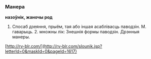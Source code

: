 ### Манера
**назоўнік, жаночы род**

1. Спосаб дзеяння, прыём, тая або іншая асаблівасць паводзін. М. гаварыць. 2. множны лік: Знешнія формы паводзін. Дрэнныя манеры.

<a rel="author">[http://rv-blr.com/](http://rv-blr.com/slounik.jsp?letterId=0&maskId=0&pageId=1617)</a>
